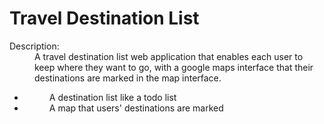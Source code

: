 # Travel Destination List

<dl>
    <dt>Description:</dt>
    <dd>A travel destination list web application that enables each user to keep
     where they want to go, with a google maps interface that their destinations
     are marked in the map interface. </dd>
    <ul>
    <li><dd>A destination list like a todo list</dd></li>
    <li><dd>A map that users' destinations are marked</dd></li>
    </ul>
</dl>



